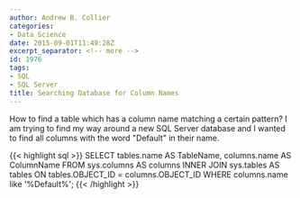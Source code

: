 ```yaml
---
author: Andrew B. Collier
categories:
- Data Science
date: 2015-09-01T11:49:28Z
excerpt_separator: <!-- more -->
id: 1976
tags:
- SQL
- SQL Server
title: Searching Database for Column Names
---
```


<!--more-->

How to find a table which has a column name matching a certain pattern? I am trying to find my way around a new SQL Server database and I wanted to find all columns with the word "Default" in their name.

{{< highlight sql >}}
SELECT tables.name AS TableName, columns.name AS ColumnName
FROM
				sys.columns AS columns
INNER JOIN
				sys.tables AS tables
ON
				tables.OBJECT_ID = columns.OBJECT_ID
WHERE
				columns.name like '%Default%';
{{< /highlight >}}